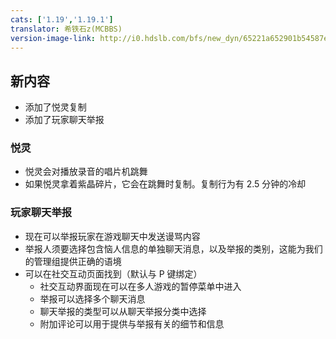 ```yaml
---
cats: ['1.19','1.19.1']
translator: 希铁石z(MCBBS)
version-image-link: http://i0.hdslb.com/bfs/new_dyn/65221a652901b54587e851ab64bf0efc558830935.jpg
---
```

## 新内容
* 添加了悦灵复制
* 添加了玩家聊天举报

### 悦灵
* 悦灵会对播放录音的唱片机跳舞
* 如果悦灵拿着紫晶碎片，它会在跳舞时复制。复制行为有 2.5 分钟的冷却

### 玩家聊天举报
* 现在可以举报玩家在游戏聊天中发送谩骂内容
* 举报人须要选择包含恼人信息的单独聊天消息，以及举报的类别，这能为我们的管理组提供正确的语境
* 可以在社交互动页面找到（默认与 P 键绑定）
    * 社交互动界面现在可以在多人游戏的暂停菜单中进入
    * 举报可以选择多个聊天消息
    * 聊天举报的类型可以从聊天举报分类中选择
    * 附加评论可以用于提供与举报有关的细节和信息
